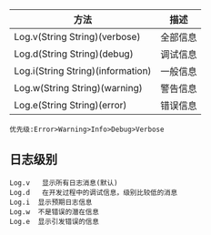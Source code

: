 |  方法   | 描述  |
|  ----  | ----  |
| Log.v(String String)(verbose)  | 全部信息 |
| Log.d(String String)(debug)  | 调试信息 |
| Log.i(String String)(information)  | 一般信息 |
| Log.w(String String)(warning)  | 警告信息 |
| Log.e(String String)(error)  | 错误信息 |

    优先级:Error>Warning>Info>Debug>Verbose

## 日志级别
    Log.v   显示所有日志消息(默认)
    Log.d   在开发过程中的调试信息，级别比较低的消息
    Log.i  显示预期日志信息
    Log.w  不是错误的潜在信息
    Log.e  显示引发错误的信息

